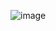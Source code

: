 ![image](https://user-images.githubusercontent.com/2569835/96458962-1ee7e980-1254-11eb-9209-f92170550816.png)
